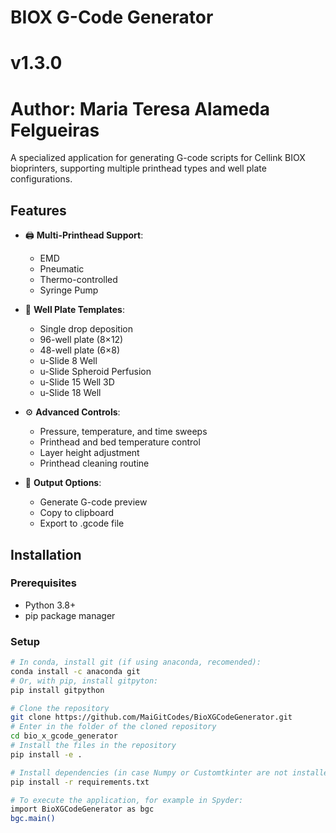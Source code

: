 # BIOX G-Code Generator
# v1.3.0
# Author: Maria Teresa Alameda Felgueiras
A specialized application for generating G-code scripts for Cellink BIOX bioprinters, supporting multiple printhead types and well plate configurations.

## Features

- 🖨️ **Multi-Printhead Support**:
  - EMD
  - Pneumatic
  - Thermo-controlled
  - Syringe Pump

- 🧪 **Well Plate Templates**:
  - Single drop deposition
  - 96-well plate (8×12)
  - 48-well plate (6×8)
  - u-Slide 8 Well
  - u-Slide Spheroid Perfusion
  - u-Slide 15 Well 3D
  - u-Slide 18 Well

- ⚙️ **Advanced Controls**:
  - Pressure, temperature, and time sweeps
  - Printhead and bed temperature control
  - Layer height adjustment
  - Printhead cleaning routine

- 📁 **Output Options**:
  - Generate G-code preview
  - Copy to clipboard
  - Export to .gcode file

## Installation

### Prerequisites
- Python 3.8+
- pip package manager

### Setup
```bash
# In conda, install git (if using anaconda, recomended):
conda install -c anaconda git
# Or, with pip, install gitpyton:
pip install gitpython

# Clone the repository
git clone https://github.com/MaiGitCodes/BioXGCodeGenerator.git
# Enter in the folder of the cloned repository
cd bio_x_gcode_generator
# Install the files in the repository
pip install -e .

# Install dependencies (in case Numpy or Customtkinter are not installed)
pip install -r requirements.txt

# To execute the application, for example in Spyder:
import BioXGCodeGenerator as bgc
bgc.main()

